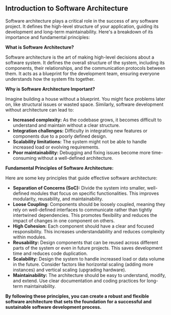 ## Introduction to Software Architecture

Software architecture plays a critical role in the success of any software project. It defines the high-level structure of your application, guiding its development and long-term maintainability. Here's a breakdown of its importance and fundamental principles:

**What is Software Architecture?**

Software architecture is the art of making high-level decisions about a software system. It defines the overall structure of the system, including its components, their relationships, and the communication protocols between them. It acts as a blueprint for the development team, ensuring everyone understands how the system fits together.

**Why is Software Architecture Important?**

Imagine building a house without a blueprint. You might face problems later on, like structural issues or wasted space. Similarly, software development without architecture can lead to:

- **Increased complexity:** As the codebase grows, it becomes difficult to understand and maintain without a clear structure.
- **Integration challenges:** Difficulty in integrating new features or components due to a poorly defined design.
- **Scalability limitations:** The system might not be able to handle increased load or evolving requirements.
- **Poor maintainability:** Debugging and fixing issues become more time-consuming without a well-defined architecture.

**Fundamental Principles of Software Architecture:**

Here are some key principles that guide effective software architecture:

- **Separation of Concerns (SoC):** Divide the system into smaller, well-defined modules that focus on specific functionalities. This improves modularity, reusability, and maintainability.
- **Loose Coupling:** Components should be loosely coupled, meaning they rely on well-defined interfaces to communicate rather than tightly intertwined dependencies. This promotes flexibility and reduces the impact of changes in one component on others.
- **High Cohesion:** Each component should have a clear and focused responsibility. This increases understandability and reduces complexity within modules.
- **Reusability:** Design components that can be reused across different parts of the system or even in future projects. This saves development time and reduces code duplication.
- **Scalability:** Design the system to handle increased load or data volume in the future. Consider factors like horizontal scaling (adding more instances) and vertical scaling (upgrading hardware).
- **Maintainability:** The architecture should be easy to understand, modify, and extend. Use clear documentation and coding practices for long-term maintainability.

**By following these principles, you can create a robust and flexible software architecture that sets the foundation for a successful and sustainable software development process.**